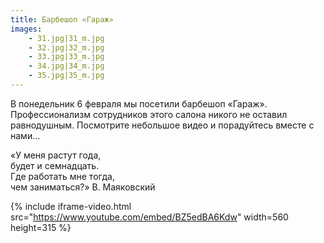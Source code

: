 ```yaml
---
title: Барбешоп «Гараж»
images:
    - 31.jpg|31_m.jpg
    - 32.jpg|32_m.jpg
    - 33.jpg|33_m.jpg
    - 34.jpg|34_m.jpg
    - 35.jpg|35_m.jpg
---
```


В понедельник 6 февраля мы посетили барбешоп «Гараж». Профессионализм сотрудников этого салона никого не оставил равнодушным. Посмотрите небольшое видео и порадуйтесь вместе с нами…

<!--more-->
«У меня растут года,  
будет и семнадцать.  
Где работать мне тогда,  
чем заниматься?» В. Маяковский

{% include iframe-video.html src="https://www.youtube.com/embed/BZ5edBA6Kdw" width=560 height=315 %}
